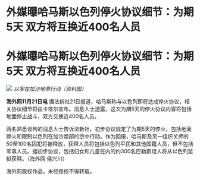 # 外媒曝哈马斯以色列停火协议细节：为期5天 双方将互换近400名人员

# 外媒曝哈马斯以色列停火协议细节：为期5天 双方将互换近400名人员

![](https://inews.gtimg.com/om_bt/Oh2Y59vf3MqeAmo197TkorL4b45pX3yuAYN2nELXVEVr4AA/1000)
_以军在加沙地带行动（资料图）_

**海外网11月21日电**
据法新社21日报道，哈马斯称与以色列即将达成停火协议，相关协议细节将由卡塔尔宣布。消息人士透露，这次为期5天的停火协议内容将包括地面停止战斗，双方交换近400名人员。

两名熟悉谈判的消息人士告诉法新社，初步协议规定了为期5天的停火，包括地面停火和限制以色列在加沙南部的空中行动。作为回报，哈马斯及另一组织关押的50至100名囚犯将被释放，获释人员将包括以色列平民和其他国籍人员，但不包括军事人员。据初步协议，包括妇女和儿童在内的约300名巴勒斯坦人将从以色列监狱获释。（海外网
侯兴川）

海外网版权作品，未经授权不得转载。

